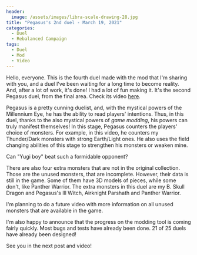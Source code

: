 ```yaml
---
header:
  image: /assets/images/libra-scale-drawing-28.jpg 
title: "Pegasus's 2nd duel - March 19, 2021"
categories:
  - Duel
  - Rebalanced Campaign
tags:
  - Duel
  - Mod
  - Video
---
```


Hello, everyone. This is the fourth duel made with the mod that I'm sharing with you, and a duel I've been waiting for a long time to become reality. And, after a lot of work, it's done! I had a lot of fun making it. It's the second Pegasus duel, from the final area. Check its video 
[here](https://www.youtube.com/watch?v=Pk891u8CcGM).

Pegasus is a pretty cunning duelist, and, with the mystical powers of the Millennium Eye, he has the ability to read players' intentions. Thus, in this duel, thanks to the also mystical powers of *game modding*, his powers can truly manifest themselves! In this stage, Pegasus counters the players' choice of monsters. For example, in this video, he counters my Thunder/Dark monsters with strong Earth/Light ones. He also uses the field changing abilities of this stage to strengthen his monsters or weaken mine.

Can "Yugi boy" beat such a formidable opponent?

There are also four extra monsters that are not in the original collection. Those are the unused monsters, that are incomplete. However, their data is still in the game. Some of them have 3D models of pieces, while some don't, like Panther Warrior. The extra monsters in this duel are my B. Skull Dragon and Pegasus's Ill Witch, Airknight Parshath and Panther Warrior.

I'm planning to do a future video with more information on all unused monsters that are available in the game.

I'm also happy to announce that the progress on the modding tool is coming fairly quickly. Most bugs and tests have already been done. 21 of 25 duels have already been designed!

See you in the next post and video!
